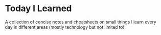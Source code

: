 # Today I Learned

A collection of concise notes and cheatsheets on small things I learn every day
in different areas (mostly technology but not limited to).
